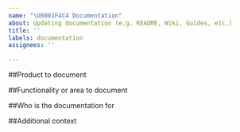 ```yaml
---
name: "\U0001F4C4 Documentation"
about: Updating documentation (e.g. README, Wiki, Guides, etc.)
title: ''
labels: documentation
assignees: ''

---
```


##Product to document
<!--- Web app, Flutter, etc -->

##Functionality or area to document
<!--- Is this a how to do something, technical notes, etc. -->

##Who is the documentation for
<!--- Is this for a developer who knows code or an end user? -->

##Additional context
<!--- Add any other context about the problem here. -->

